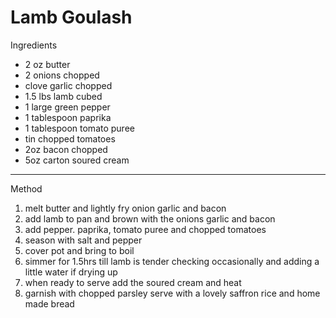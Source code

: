 # Lamb Goulash

Ingredients

-   2 oz butter
-   2 onions chopped
-   clove garlic chopped
-   1.5 lbs lamb cubed
-   1 large green pepper
-   1 tablespoon paprika
-   1 tablespoon tomato puree
-   tin chopped tomatoes
-   2oz bacon chopped
-   5oz carton soured cream

--------------------------------------------------------------------------------

Method

1.  melt butter and lightly fry onion garlic and bacon
2.  add lamb to pan and brown with the onions garlic and bacon
3.  add pepper. paprika, tomato puree and chopped tomatoes
4.  season with salt and pepper
5.  cover pot and bring to boil
6.  simmer for 1.5hrs till lamb is tender checking occasionally and adding a
    little water if drying up
7.  when ready to serve add the soured cream and heat
8.  garnish with chopped parsley serve with a lovely saffron rice and home made
    bread
